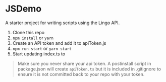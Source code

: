 # JSDemo

A starter project for writing scripts using the Lingo API.
1. Clone this repo
2. `npm install` or `yarn`
3. Create an API token and add it to apiToken.js
4. `npm run start` or `yarn start`
5. Start updating index.ts to

> Make sure you never share your api token. A postinstall script in package.json will create `apiToken.ts` but it is included in .gitignore to ensure it is not committed back to your repo with your token.